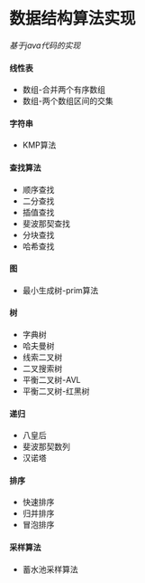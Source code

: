 # 数据结构算法实现
*基于java代码的实现*
#### **线性表**
* 数组-合并两个有序数组
* 数组-两个数组区间的交集
#### **字符串**
* KMP算法
#### **查找算法**
* 顺序查找
* 二分查找
* 插值查找
* 斐波那契查找
* 分块查找
* 哈希查找
#### 图
* 最小生成树-prim算法
#### 树
* 字典树
* 哈夫曼树
* 线索二叉树
* 二叉搜索树
* 平衡二叉树-AVL
* 平衡二叉树-红黑树
#### 递归
* 八皇后
* 斐波那契数列
* 汉诺塔
#### 排序
* 快速排序
* 归并排序
* 冒泡排序
#### 采样算法
* 蓄水池采样算法